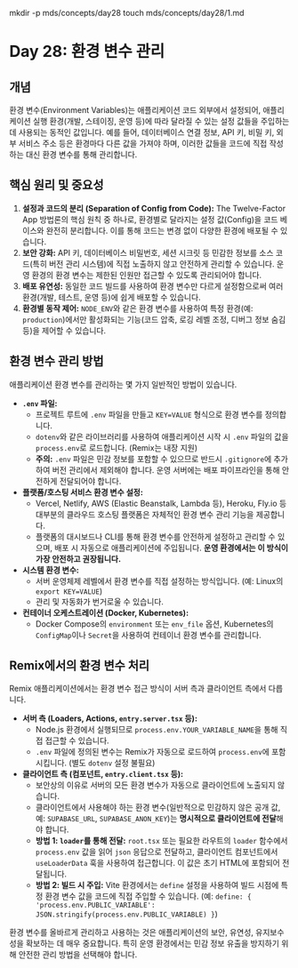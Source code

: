 mkdir -p mds/concepts/day28
touch mds/concepts/day28/1.md

# Day 28: 환경 변수 관리

## 개념

환경 변수(Environment Variables)는 애플리케이션 코드 외부에서 설정되어, 애플리케이션 실행 환경(개발, 스테이징, 운영 등)에 따라 달라질 수 있는 설정 값들을 주입하는 데 사용되는 동적인 값입니다. 예를 들어, 데이터베이스 연결 정보, API 키, 비밀 키, 외부 서비스 주소 등은 환경마다 다른 값을 가져야 하며, 이러한 값들을 코드에 직접 작성하는 대신 환경 변수를 통해 관리합니다.

## 핵심 원리 및 중요성

1.  **설정과 코드의 분리 (Separation of Config from Code):** The Twelve-Factor App 방법론의 핵심 원칙 중 하나로, 환경별로 달라지는 설정 값(Config)을 코드 베이스와 완전히 분리합니다. 이를 통해 코드는 변경 없이 다양한 환경에 배포될 수 있습니다.
2.  **보안 강화:** API 키, 데이터베이스 비밀번호, 세션 시크릿 등 민감한 정보를 소스 코드(특히 버전 관리 시스템)에 직접 노출하지 않고 안전하게 관리할 수 있습니다. 운영 환경의 환경 변수는 제한된 인원만 접근할 수 있도록 관리되어야 합니다.
3.  **배포 유연성:** 동일한 코드 빌드를 사용하여 환경 변수만 다르게 설정함으로써 여러 환경(개발, 테스트, 운영 등)에 쉽게 배포할 수 있습니다.
4.  **환경별 동작 제어:** `NODE_ENV`와 같은 환경 변수를 사용하여 특정 환경(예: `production`)에서만 활성화되는 기능(코드 압축, 로깅 레벨 조정, 디버그 정보 숨김 등)을 제어할 수 있습니다.

## 환경 변수 관리 방법

애플리케이션 환경 변수를 관리하는 몇 가지 일반적인 방법이 있습니다.

-   **`.env` 파일:**
    -   프로젝트 루트에 `.env` 파일을 만들고 `KEY=VALUE` 형식으로 환경 변수를 정의합니다.
    -   `dotenv`와 같은 라이브러리를 사용하여 애플리케이션 시작 시 `.env` 파일의 값을 `process.env`로 로드합니다. (Remix는 내장 지원)
    -   **주의:** `.env` 파일은 민감 정보를 포함할 수 있으므로 반드시 `.gitignore`에 추가하여 버전 관리에서 제외해야 합니다. 운영 서버에는 배포 파이프라인을 통해 안전하게 전달되어야 합니다.
-   **플랫폼/호스팅 서비스 환경 변수 설정:**
    -   Vercel, Netlify, AWS (Elastic Beanstalk, Lambda 등), Heroku, Fly.io 등 대부분의 클라우드 호스팅 플랫폼은 자체적인 환경 변수 관리 기능을 제공합니다.
    -   플랫폼의 대시보드나 CLI를 통해 환경 변수를 안전하게 설정하고 관리할 수 있으며, 배포 시 자동으로 애플리케이션에 주입됩니다. **운영 환경에서는 이 방식이 가장 안전하고 권장됩니다.**
-   **시스템 환경 변수:**
    -   서버 운영체제 레벨에서 환경 변수를 직접 설정하는 방식입니다. (예: Linux의 `export KEY=VALUE`)
    -   관리 및 자동화가 번거로울 수 있습니다.
-   **컨테이너 오케스트레이션 (Docker, Kubernetes):**
    -   Docker Compose의 `environment` 또는 `env_file` 옵션, Kubernetes의 `ConfigMap`이나 `Secret`을 사용하여 컨테이너 환경 변수를 관리합니다.

## Remix에서의 환경 변수 처리

Remix 애플리케이션에서는 환경 변수 접근 방식이 서버 측과 클라이언트 측에서 다릅니다.

-   **서버 측 (Loaders, Actions, `entry.server.tsx` 등):**
    -   Node.js 환경에서 실행되므로 `process.env.YOUR_VARIABLE_NAME`을 통해 직접 접근할 수 있습니다.
    -   `.env` 파일에 정의된 변수는 Remix가 자동으로 로드하여 `process.env`에 포함시킵니다. (별도 `dotenv` 설정 불필요)
-   **클라이언트 측 (컴포넌트, `entry.client.tsx` 등):**
    -   보안상의 이유로 서버의 모든 환경 변수가 자동으로 클라이언트에 노출되지 않습니다.
    -   클라이언트에서 사용해야 하는 환경 변수(일반적으로 민감하지 않은 공개 값, 예: `SUPABASE_URL`, `SUPABASE_ANON_KEY`)는 **명시적으로 클라이언트에 전달**해야 합니다.
    -   **방법 1: `loader`를 통해 전달:** `root.tsx` 또는 필요한 라우트의 `loader` 함수에서 `process.env` 값을 읽어 `json` 응답으로 전달하고, 클라이언트 컴포넌트에서 `useLoaderData` 훅을 사용하여 접근합니다. 이 값은 초기 HTML에 포함되어 전달됩니다.
    -   **방법 2: 빌드 시 주입:** Vite 환경에서는 `define` 설정을 사용하여 빌드 시점에 특정 환경 변수 값을 코드에 직접 주입할 수 있습니다. (예: `define: { 'process.env.PUBLIC_VARIABLE': JSON.stringify(process.env.PUBLIC_VARIABLE) }`)

환경 변수를 올바르게 관리하고 사용하는 것은 애플리케이션의 보안, 유연성, 유지보수성을 확보하는 데 매우 중요합니다. 특히 운영 환경에서는 민감 정보 유출을 방지하기 위해 안전한 관리 방법을 선택해야 합니다. 